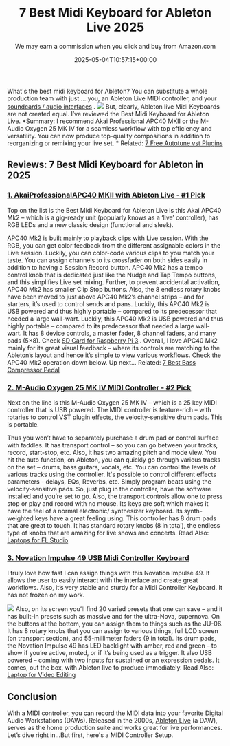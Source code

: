 ﻿---
author: We may earn a commission when you click and buy from Amazon.com
layout: post
title: 7 Best Midi Keyboard for Ableton Live 2025
date: '2025-05-04T10:57:15+00:00'
categories:
- Keyboard
tags: []
slug: /best-midi-keyboard-for-ableton/
lastmod: 2025-05-07T12:21:24+03:00
---

What's the best midi keyboard for Ableton? You can substitute a whole production team with just ….you, an Ableton Live MIDI controller, and your
[soundcards / audio interfaces](https://pestpolicy.com/best-sound-cards-for-music-production/)
.
![](/assets/img/12/Pest-Control.jpg)
But, clearly, Ableton live Midi Keyboards are not created equal. I’ve reviewed the Best Midi Keyboard for Ableton Live.
*Summary: I recommend Akai Professional APC40 MKII or the M-Audio Oxygen 25 MK IV for a seamless workflow with top efficiency and versatility. You can now produce top-quality compositions in addition to reorganizing or remixing your live set. *
Related:
[7 Free Autotune vst Plugins](https://pestpolicy.com/free-autotune-vst-plugins/)
## Reviews: 7 Best Midi Keyboard for Ableton in 2025
### [1. AkaiProfessionalAPC40 MKII with Ableton Live - #1 Pick](https://www.amazon.com/dp/B00J3YYSUW/?tag=p-policy-20)
Top on the list is the Best Midi Keyboard for Ableton Live is this Akai APC40 Mk2 – which is a gig-ready unit (popularly knows as a ‘live’ controller), has RGB LEDs and a new classic design (functional and sleek).

APC40 Mk2 is built mainly to playback clips with Live session. With the RGB, you can get color feedback from the different assignable colors in the Live session. Luckily, you can color-code various clips to you match your taste.
You can assign channels to its crossfader on both sides easily in addition to having a Session Record button. APC40 Mk2 has a tempo control knob that is dedicated just like the Nudge and Tap Tempo buttons, and this simplifies Live set mixing. Further, to prevent accidental activation, APC40 Mk2 has smaller Clip Stop buttons.
Also, the 8 endless rotary knobs have been moved to just above APC40 Mk2’s channel strips – and for starters, it’s used to control sends and pans. Luckily, this APC40 Mk2 is USB powered and thus highly portable – compared to its predecessor that needed a large wall-wart.
Luckily, this APC40 Mk2 is USB powered and thus highly portable – compared to its predecessor that needed a large wall-wart. It has 8 device controls, a master fader, 8 channel faders, and many pads (5×8). Check
[SD Card for Raspberry Pi 3](https://pestpolicy.com/best-sd-card-for-raspberry-pi-3/)
.
Overall, I love APC40 Mk2 mainly for its great visual feedback – where its controls are matching to the Ableton’s layout and hence it’s simple to view various workflows. Check the APC40 Mk2 operation down below.
Up next…
Related:
[7 Best Bass Compressor Pedal](https://pestpolicy.com/best-bass-compressor-pedal/)
### [2. M-Audio Oxygen 25 MK IV MIDI Controller - #2 Pick](https://www.amazon.com/dp/B00IWTZZ8S/?tag=p-policy-20)
Next on the line is this M-Audio Oxygen 25 MK IV – which is a 25 key MIDI controller that is USB powered. The MIDI controller is feature-rich – with rotaries to control VST plugin effects, the velocity-sensitive drum pads. This is portable.

Thus you won’t have to separately purchase a drum pad or control surface with faddles. It has transport control – so you can go between your tracks, record, start-stop, etc. Also, it has two amazing pitch and mode view.
You hit the auto function, on Ableton, you can quickly go through various tracks on the set – drums, bass guitars, vocals, etc. You can control the levels of various tracks using the controller.
It's possible to control different effects parameters - delays, EQs, Reverbs, etc. Simply program beats using the velocity-sensitive pads. So, just plug in the controller, have the software installed and you’re set to go.
Also, the transport controls allow one to press stop or play and record with no mouse. Its keys are soft which makes it have the feel of a normal electronic/ synthesizer keyboard.
Its synth-weighted keys have a great feeling using. This controller has 8 drum pads that are great to touch. It has standard rotary knobs (8 in total), the endless type of knobs that are amazing for live shows and concerts.
Read Also:
[Laptops for FL Studio](https://pestpolicy.com/best-laptops-for-fl-studio/)
### [3. Novation Impulse 49 USB Midi Controller Keyboard](https://www.amazon.com/dp/B005M02VNW/?tag=p-policy-20)
I truly love how fast I can assign things with this Novation Impulse 49. It allows the user to easily interact with the interface and create great workflows. Also, it’s very stable and sturdy for a Midi Controller Keyboard. It has not frozen on my work.

![](/assets/img/e/ir)
Also, on its screen you’ll find 20 varied presets that one can save – and it has built-in presets such as massive and for the ultra-Nova, supernova. On the buttons at the bottom, you can assign them to things such as the JU-06.
It has 8 rotary knobs that you can assign to various things, full LCD screen (on transport section), and 55-millimeter faders (9 in total). Its drum pads, the Novation Impulse 49 has LED backlight with amber, red and green – to show if you’re active, muted, or if it’s being used as a trigger.
It also USB powered – coming with two inputs for sustained or an expression pedals. It comes, out the box, with Ableton live to produce immediately.
Read Also:
[Laptop for Video Editing](https://pestpolicy.com/best-laptop-for-video-editing/)
## Conclusion
With a MIDI controller, you can record the MIDI data into your favorite Digital Audio Workstations (DAWs). Released in the 2000s,
[Ableton Live](https://www.ableton.com/en/)
(a DAW), serves as the home production suite and works great for live performances. Let’s dive right in…But first, here's a MIDI Controller Setup.